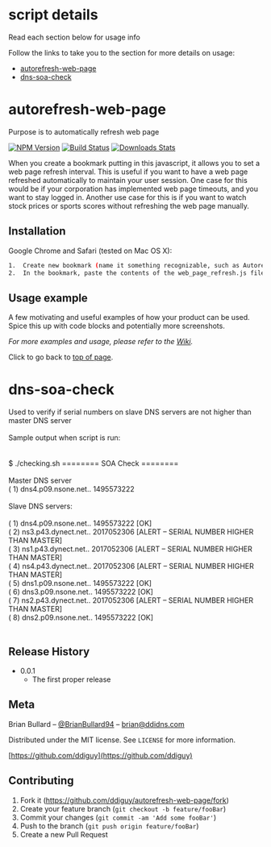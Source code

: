 # script details
<a name="top-of-page">
Read each section below for usage info
</a>

Follow the links to take you to the section for more details on usage:</br>
-  [autorefresh-web-page](#autorefresh-web-page)
-  [dns-soa-check](#dns-soa-check)


# autorefresh-web-page
<a name="autorefresh-web-page">
Purpose is to automatically refresh web page
</a>

[![NPM Version][npm-image]][npm-url]
[![Build Status][travis-image]][travis-url]
[![Downloads Stats][npm-downloads]][npm-url]

When you create a bookmark putting in this javascript, it allows you to set a web page refresh interval.  This is useful if you want to have a web page refreshed automatically to maintain your user session.  One case for this would be if your corporation has implemented web page timeouts, and you want to stay logged in.  Another use case for this is if you want to watch stock prices or sports scores without refreshing the web page manually.

## Installation

Google Chrome and Safari (tested on Mac OS X):

```sh
1.  Create new bookmark (name it something recognizable, such as Autorefresh)
2.  In the bookmark, paste the contents of the web_page_refresh.js file 
```

## Usage example

A few motivating and useful examples of how your product can be used. Spice this up with code blocks and potentially more screenshots.

_For more examples and usage, please refer to the [Wiki][wiki]._

Click to go back to [top of page](#top-of-page).


# dns-soa-check

<a name="dns-soa-check">
Used to verify if serial numbers on slave DNS servers are not higher than master DNS server</br>
</a>
</br>
Sample output when script is run:</br>
</br>
</br>
$ ./checking.sh 
======== SOA Check ========</br>
 </br>
Master DNS server</br>
( 1) dns4.p09.nsone.net.. 1495573222</br>
</br>
Slave DNS servers:</br>
</br>
( 1) dns4.p09.nsone.net.. 1495573222 [OK]</br>
( 2) ns3.p43.dynect.net.. 2017052306 [ALERT – SERIAL NUMBER HIGHER THAN MASTER]</br>
( 3) ns1.p43.dynect.net.. 2017052306 [ALERT – SERIAL NUMBER HIGHER THAN MASTER]</br>
( 4) ns4.p43.dynect.net.. 2017052306 [ALERT – SERIAL NUMBER HIGHER THAN MASTER]</br>
( 5) dns1.p09.nsone.net.. 1495573222 [OK]</br>
( 6) dns3.p09.nsone.net.. 1495573222 [OK]</br>
( 7) ns2.p43.dynect.net.. 2017052306 [ALERT – SERIAL NUMBER HIGHER THAN MASTER]</br>
( 8) dns2.p09.nsone.net.. 1495573222 [OK]</br>
</br>


## Release History

* 0.0.1
    * The first proper release

## Meta

Brian Bullard – [@BrianBullard94](https://twitter.com/brianbullard94) – brian@ddidns.com

Distributed under the MIT license. See ``LICENSE`` for more information.

[https://github.com/ddiguy](https://github.com/ddiguy)

## Contributing

1. Fork it (<https://github.com/ddiguy/autorefresh-web-page/fork>)
2. Create your feature branch (`git checkout -b feature/fooBar`)
3. Commit your changes (`git commit -am 'Add some fooBar'`)
4. Push to the branch (`git push origin feature/fooBar`)
5. Create a new Pull Request

<!-- Markdown link & img dfn's -->
[npm-image]: https://img.shields.io/npm/v/datadog-metrics.svg?style=flat-square
[npm-url]: https://npmjs.org/package/datadog-metrics
[npm-downloads]: https://img.shields.io/npm/dm/datadog-metrics.svg?style=flat-square
[travis-image]: https://img.shields.io/travis/dbader/node-datadog-metrics/master.svg?style=flat-square
[travis-url]: https://travis-ci.org/dbader/node-datadog-metrics
[wiki]: https://github.com/yourname/yourproject/wiki
